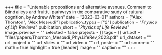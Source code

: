 +++
title = "Untenable propositions and alternative avenues. Comment to Blind alleys and fruitful pathways in the comparative study of cultural cognition, by Andrew Whiten"
date = "2023-03-01"
authors = ["Alex Thornton", "Alex Mesoudi"]
publication_types = ["2"]
publication = "_Physics of Life Reviews_"
publication_short = "_Physics of Life Reviews_"
image_preview = ""
selected = false
projects = []
tags = []
url_pdf = "files/papers/Thornton_Mesoudi_PhysLifeRev_2023.pdf"
url_dataset = ""
url_project = ""
url_slides = ""
url_video = ""
url_poster = ""
url_source = ""
math = true
highlight = true
[header]
image = ""
caption = ""
+++
